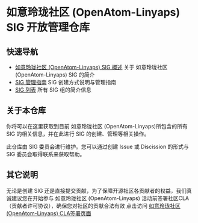 # 如意玲珑社区 (OpenAtom-Linyaps) SIG 开放管理仓库

## 快速导航

- [如意玲珑社区 (OpenAtom-Linyaps) SIG 概述](Introduction.zh_CN.md) 关于 如意玲珑社区 (OpenAtom-Linyaps) SIG 的简介
- [SIG 管理指南](sig/README.zh_CN.md) SIG 创建方式说明与管理指南
- [SIG 列表](sig/LISTS.md) 所有 SIG 组的简介信息

## 关于本仓库

你将可以在这里获取到目前 如意玲珑社区 (OpenAtom-Linyaps)所包含的所有 SIG 的相关信息，并在此进行 SIG 的创建、管理等相关操作。

此仓库由 SIG 委员会进行维护。您可以通过创建 Issue 或 Discission 的形式与 SIG 委员会取得联系来获取帮助。

## 其它说明
  无论是创建 SIG 还是直接提交贡献，为了保障开源社区各贡献者的权益，我们真诚建议您在开始参与 如意玲珑社区 (OpenAtom-Linyaps) 活动前签署社区CLA（贡献者许可协议），确保您对社区的贡献合法有效
  点击访问 [如意玲珑社区 (OpenAtom-Linyaps) CLA签署页面](https://linglong.dev/icla)

